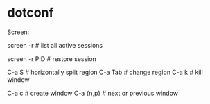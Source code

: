 # dotconf

Screen:

  screen -r # list all active sessions

  screen -r PID # restore session

  

  C-a S # horizontally split region
  C-a Tab # сhange region
  C-a k # kill window
  
  C-a c # create window
  C-a {n,p} # next or previous window
  
